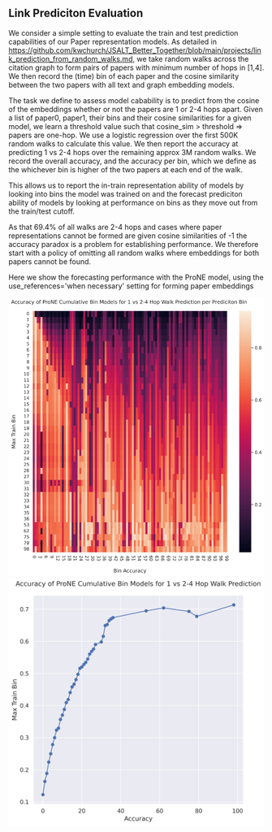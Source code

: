 ## Link Prediciton Evaluation
We consider a simple setting to evaluate the train and test prediction capabilities of our Paper representation models.
As detailed in https://github.com/kwchurch/JSALT_Better_Together/blob/main/projects/link_prediction_from_random_walks.md, we take random walks across the citation graph to form pairs of papers with minimum number of hops in [1,4]. We then record the (time) bin of each paper and the cosine similarity between the two papers with all text and graph embedding models. 

The task we define to assess model cabability is to predict from the cosine of the embeddings whether or not the papers are 1 or 2-4 hops apart. Given a list of paper0, paper1, their bins and their cosine similarities for a given model, we learn a threshold value such that cosine_sim > threshold => papers are one-hop. We use a logistic regression over the first 500K random walks to calculate this value. We then report the accuracy at predicting 1 vs 2-4 hops over the remaining approx 3M random walks. We record the overall accuracy, and the accuracy per bin, which we define as the whichever bin is higher of the two papers at each end of the walk.

This allows us to report the in-train representation ability of models by looking into bins the model was trained on and the forecast prediciton ability of models by looking at performance on bins as they move out from the train/test cutoff. 

As that 69.4% of all walks are 2-4 hops and cases where paper representations cannot be formed are given cosine similarities of -1 the accuracy paradox is a problem for establishing performance. We therefore start with a policy of omitting all random walks where embeddings for both papers cannot be found.

Here we show the forecasting performance with the ProNE model, using the use_references='when necessary' setting for forming paper embeddings 

<img src="prone_when_necessary_heatmap.jpg" alt="Heatmap Plot of ProNE Forecasting" width="600" />
<img src="prone_when_necessary_lineplot.jpg" alt="Training Bins vs Overall Accuracy" width="600" />
